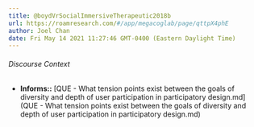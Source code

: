 ```yaml
---
title: @boydVrSocialImmersiveTherapeutic2018b
url: https://roamresearch.com/#/app/megacoglab/page/qttpX4phE
author: Joel Chan
date: Fri May 14 2021 11:27:46 GMT-0400 (Eastern Daylight Time)
---
```




###### Discourse Context

- **Informs::** [QUE - What tension points exist between the goals of diversity and depth of user participation in participatory design.md](QUE - What tension points exist between the goals of diversity and depth of user participation in participatory design.md)

